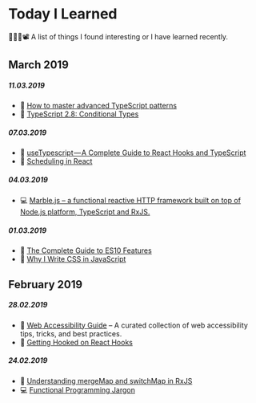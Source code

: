 # Today I Learned

👨‍💻📝📽 A list of things I found interesting or I have learned recently.

## March 2019

##### 11.03.2019

- 📝 [How to master advanced TypeScript patterns](https://medium.freecodecamp.org/typescript-curry-ramda-types-f747e99744ab)
- 📝 [TypeScript 2.8: Conditional Types](https://mariusschulz.com/blog/typescript-2-8-conditional-types)

##### 07.03.2019

- 📝 [useTypescript — A Complete Guide to React Hooks and TypeScript](https://levelup.gitconnected.com/usetypescript-a-complete-guide-to-react-hooks-and-typescript-db1858d1fb9c)
- 📝 [Scheduling in React](https://philippspiess.com/scheduling-in-react)

##### 04.03.2019

- 💻 [Marble.js – a functional reactive HTTP framework built on top of Node.js platform, TypeScript and RxJS.](https://docs.marblejs.com)

##### 01.03.2019

- 📝 [The Complete Guide to ES10 Features](https://medium.com/@js_tut/the-complete-guide-to-es10-features-f09a8c7be1bd)
- 📝 [Why I Write CSS in JavaScript](https://mxstbr.com/thoughts/css-in-js/)

## February 2019

##### 28.02.2019

- 📝 [Web Accessibility Guide](https://webaccessibility.guide) – A curated collection of web accessibility tips, tricks, and best practices.
- 📝 [Getting Hooked on React Hooks](https://tech.okcupid.com/getting-hooked-on-react-hooks)

##### 24.02.2019

- 📝 [Understanding mergeMap and switchMap in RxJS](https://netbasal.com/understanding-mergemap-and-switchmap-in-rxjs-13cf9c57c885)
- 💻 [Functional Programming Jargon](https://github.com/hemanth/functional-programming-jargon)
